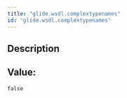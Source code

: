```yaml
---
title: "glide.wsdl.complextypenames"
id: "glide.wsdl.complextypenames"
---
```

## Description



## Value: 
```
false
```